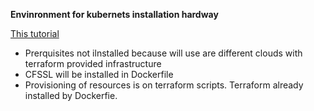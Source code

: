 **Envinronment for kubernets installation hardway**

[This tutorial](https://github.com/kelseyhightower/kubernetes-the-hard-way)

- Prerquisites not ilnstalled because will use are different clouds with terraform provided infrastructure
- CFSSL will be installed in Dockerfile
- Provisioning of resources is on terraform scripts. Terraform already installed by Dockerfie.